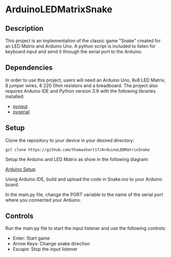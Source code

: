 # ArduinoLEDMatrixSnake
## Description
This project is an implementation of the classic game "Snake" created for an LED Matrix and Arduino Uno. A python script is included to listen for keyboard input and send it through the serial port to the Arduino. 
## Dependencies
In order to use this project, users will need an Arduino Uno, 8x8 LED Matrix, 8 jumper wires, 8 220 Ohm resistors and a breadboard. The project also requires Arduino IDE and Python version 3.9 with the following libraries installed:
- [pynput](https://pypi.org/project/pynput)
- [pyserial](https://pypi.org/project/pyserial)
## Setup
Clone the repository to your device in your desired directory:

`git clone https://github.com/thomashart17/ArduinoLEDMatrixSnake`

Setup the Arduino and LED Matrix as show in the following diagram:

[Arduino Setup](images/ArduinoSetup.jpg)

Using Arduino IDE, build and upload the code in Snake.ino to your Arduino board.

In the main.py file, change the PORT variable to the name of the serial port where you connected your Arduino.

## Controls
Run the main.py file to start the input listener and use the following controls:
- Enter: Start game
- Arrow Keys: Change snake direction
- Escape: Stop the input listener